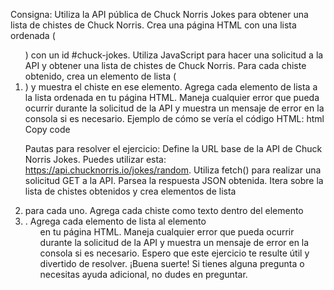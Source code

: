 Consigna:
Utiliza la API pública de Chuck Norris Jokes para obtener una lista de chistes de Chuck Norris.
Crea una página HTML con una lista ordenada (<ol>) con un id #chuck-jokes.
Utiliza JavaScript para hacer una solicitud a la API y obtener una lista de chistes de Chuck Norris.
Para cada chiste obtenido, crea un elemento de lista (<li>) y muestra el chiste en ese elemento.
Agrega cada elemento de lista a la lista ordenada en tu página HTML.
Maneja cualquier error que pueda ocurrir durante la solicitud de la API y muestra un mensaje de error en la consola si es necesario.
Ejemplo de cómo se vería el código HTML:
html
Copy code

Pautas para resolver el ejercicio:
Define la URL base de la API de Chuck Norris Jokes. Puedes utilizar esta: https://api.chucknorris.io/jokes/random.
Utiliza fetch() para realizar una solicitud GET a la API.
Parsea la respuesta JSON obtenida.
Itera sobre la lista de chistes obtenidos y crea elementos de lista <li> para cada uno.
Agrega cada chiste como texto dentro del elemento <li>.
Agrega cada elemento de lista al elemento <ol> en tu página HTML.
Maneja cualquier error que pueda ocurrir durante la solicitud de la API y muestra un mensaje de error en la consola si es necesario.
Espero que este ejercicio te resulte útil y divertido de resolver. ¡Buena suerte! Si tienes alguna pregunta o necesitas ayuda adicional, no dudes en preguntar.